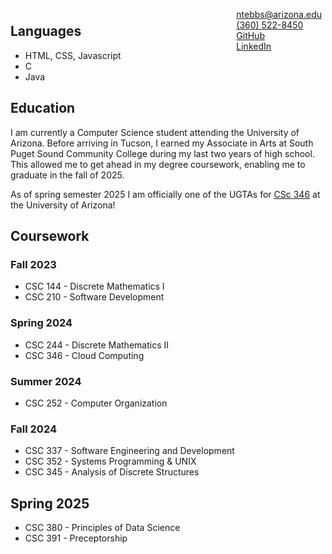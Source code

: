<span style="float:right;padding:6px"> 
  <a href="ntebbs@arizona.edu" target="_blank">ntebbs@arizona.edu</a> <br> 
  <a href="tel:+3605228450" target="_blank">(360) 522-8450</a> <br>
  <a href="https://www.github.com/nathantebbs" target="_blank">GitHub</a> <br>
  <a href="https://www.linkedin.com/in/ntebbs" target="_blank">LinkedIn</a> <br>
</span>

## Languages
- HTML, CSS, Javascript
- C
- Java

## Education
I am currently a Computer Science student attending the University of Arizona. Before arriving in Tucson, I earned my Associate in Arts at South Puget Sound Community College during my last two years of high school. This allowed me to get ahead in my degree coursework, enabling me to graduate in the fall of 2025.

As of spring semester 2025 I am officially one of the UGTAs for [CSc 346](https://dev.ericnewberry.com/csc346/) at the University of Arizona!


## Coursework
### Fall 2023
- CSC 144 - Discrete Mathematics I
- CSC 210 - Software Development
### Spring 2024
- CSC 244 - Discrete Mathematics II
- CSC 346 - Cloud Computing
### Summer 2024
- CSC 252 - Computer Organization
### Fall 2024
- CSC 337 - Software Engineering and Development
- CSC 352 - Systems Programming & UNIX
- CSC 345 - Analysis of Discrete Structures
## Spring 2025
- CSC 380 - Principles of Data Science
- CSC 391 - Preceptorship

